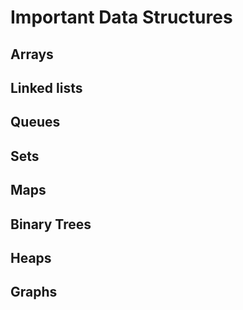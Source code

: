 # Important Data Structures

## Arrays
## Linked lists
## Queues
## Sets
## Maps
## Binary Trees
## Heaps
## Graphs
